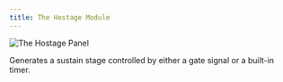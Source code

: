 ```yaml
---
title: The Hostage Module
---
```

<img class="panel" src="{{ '/svg/hostage.svg' | relative_url }}" alt="The Hostage Panel" />

Generates a sustain stage
controlled by
either a gate signal
or a built-in timer.
